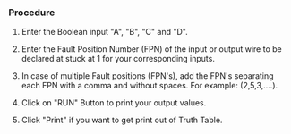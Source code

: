 ### Procedure

1. Enter the Boolean input "A", "B", "C" and "D".

2. Enter the Fault Position Number (FPN) of the input or output wire to be declared at stuck at 1 for your corresponding inputs.

3. In case of multiple Fault positions (FPN's), add the FPN's separating each FPN with a comma and without spaces. For example: (2,5,3,....).

4. Click on "RUN" Button to print your output values.

5. Click "Print" if you want to get print out of Truth Table.
